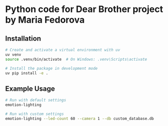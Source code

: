 # Python code for Dear Brother project by Maria Fedorova

## Installation

```bash
# Create and activate a virtual environment with uv
uv venv
source .venv/bin/activate  # On Windows: .venv\Scripts\activate

# Install the package in development mode
uv pip install -e .
```

## Example Usage

```bash
# Run with default settings
emotion-lighting

# Run with custom settings
emotion-lighting --led-count 60 --camera 1 --db custom_database.db
```